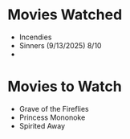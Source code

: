 # Movies Watched
- Incendies 
- Sinners (9/13/2025) 8/10
- 
# Movies to Watch
- Grave of the Fireflies
- Princess Mononoke
- Spirited Away
